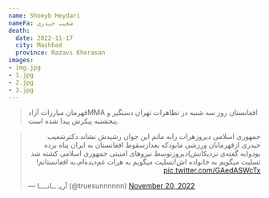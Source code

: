 ```yaml
---
name: Shoeyb Heydari
nameFa: شعیب حیدری
death:
  date: 2022-11-17
  city: Mashhad
  province: Razavi Khorasan
images:
- img.jpg
- 1.jpg
- 2.jpg
- 3.jpg
---
```


> قهرمان مبارزات آزادMMA افغانستان روز سه شنبه در تظاهرات تهران دستگیر و پنجشنبه پیکرش پیدا شده است.

<blockquote class="twitter-tweet"><p lang="fa" dir="rtl">جمهوری اسلامی دیروزهرات رابه ماتم این جوان رشیدش نشاند.دکترشعیب حیدری ازقهرمانان ورزشی مابودکه بعدازسقوط افغانستان به ایران پناه برده بودو(به گفته‌ی نزدیکانش)دیروزتوسط نیروهای امنیتی جمهوری اسلامی کشته شد<br>تسلیت میگویم به خانواده اش!تسلیت میگویم به هرات غم‌دیده‌ام،به افغانستانم! <a href="https://t.co/GAedASWcTx">pic.twitter.com/GAedASWcTx</a></p>&mdash; آریـ ــانــــا (@truesunnnnnn) <a href="https://twitter.com/truesunnnnnn/status/1594283114054156288?ref_src=twsrc%5Etfw">November 20, 2022</a></blockquote> <script async src="https://platform.twitter.com/widgets.js" charset="utf-8"></script>